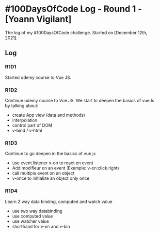 # #100DaysOfCode Log - Round 1 - [Yoann Vigilant]

The log of my #100DaysOfCode challenge. Started on [December 12th, 2021].

## Log

### R1D1

Started udemy course to Vue JS.

### R1D2

Continue udemy course to Vue JS.
We start to deepen the basics of vueJs by talking about:

- create App view (data and methods)
- interpolation
- control part of DOM
- v-bind / v-html

### R1D3

Continue to go deepen in the basics of vue js

- use event listener v-on to react on event
- Add modifieur on an event (Exemple: v-on:click.right)
- call multiple event on an object
- v-once to initialize an object only once

### R1D4

Learn 2 way data binding, computed and watch value

- use two way databinding
- use computed value
- use watcher value
- shorthand for v-on and v-bin
